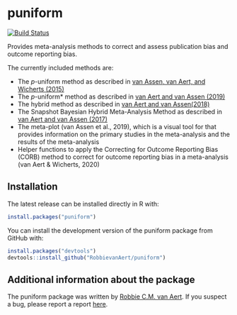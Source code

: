 
<!-- README.md is generated from README.Rmd. Please edit that file -->

# puniform

[![Build
Status](https://travis-ci.org/RobbievanAert/puniform.svg?branch=develop)](https://travis-ci.org/RobbievanAert/puniform)

Provides meta-analysis methods to correct and assess publication bias
and outcome reporting bias.

The currently included methods are:

  - The *p*-uniform method as described in [van Assen, van Aert, and
    Wicherts (2015)](http://dx.doi.org/10.1037/met0000025)
  - The *p*-uniform\* method as described in [van Aert and van Assen
    (2019)](https://osf.io/preprints/metaarxiv/zqjr9/)
  - The hybrid method as described in [van Aert and van
    Assen(2018)](https://link.springer.com/article/10.3758/s13428-017-0967-6)
  - The Snapshot Bayesian Hybrid Meta-Analysis Method as described in
    [van Aert and van Assen
    (2017)](https://journals.plos.org/plosone/article?id=10.1371/journal.pone.0175302)
  - The meta-plot (van Assen et al., 2019), which is a visual tool for
    that provides information on the primary studies in the
    meta-analysis and the results of the meta-analysis
  - Helper functions to apply the Correcting for Outcome Reporting Bias
    (CORB) method to correct for outcome reporting bias in a
    meta-analysis (van Aert & Wicherts, 2020)

## Installation

The latest release can be installed directly in R with:

``` r
install.packages("puniform")
```

You can install the development version of the puniform package from
GitHub with:

``` r
install.packages("devtools")
devtools::install_github("RobbievanAert/puniform")
```

## Additional information about the package

The puniform package was written by [Robbie C.M. van
Aert](http://www.robbievanaert.com). If you suspect a bug, please report
a report [here](https://github.com/RobbievanAert/puniform/issues).
